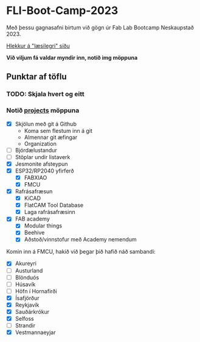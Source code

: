 # FLI-Boot-Camp-2023

Með þessu gagnasafni birtum við gögn úr Fab Lab Bootcamp Neskaupstað 2023.

[Hlekkur á "læsilegri" síðu](https://fab-lab-austurland.github.io/FLI-Boot-Camp-2023/)

**Við viljum fá valdar myndir inn, notið img möppuna**

## Punktar af töflu
### TODO: Skjala hvert og eitt
### Notið [projects](projects) möppuna
- [x] Skjölun með git á Github
  - Koma sem flestum inn á git
  - Almennar git æfingar
  - Organization
- [ ] Bjórdælustandur
- [ ] Stöplar undir listaverk
- [x] Jesmonite afsteypun
- [x] ESP32/RP2040 yfirferð
  - [x] FABXIAO 
  - [x] FMCU
- [x] Rafrásafræsun
  - [x] KiCAD
  - [x] FlatCAM Tool Database
  - [x] Laga rafrásafræsinn
- [x] FAB academy
  - [x] Modular things
  - [x] Beehive
  - [x] Aðstoð/vinnstofur með Academy nemendum

Komin inn á FMCU, hakið við þegar þið hafið náð sambandi:
- [x] Akureyri
- [ ] Austurland
- [ ] Blönduós
- [ ] Húsavík
- [ ] Höfn í Hornafirði
- [x] Ísafjörður
- [x] Reykjavík
- [x] Sauðárkrókur
- [x] Selfoss
- [ ] Strandir
- [x] Vestmannaeyjar
